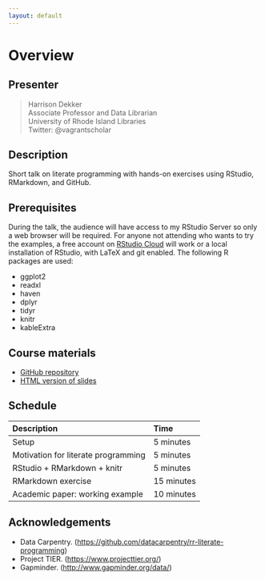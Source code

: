 ```yaml
---
layout: default
---
```

# Overview
## Presenter
> Harrison Dekker   
Associate Professor and Data Librarian  
University of Rhode Island Libraries  
Twitter: @vagrantscholar

## Description
Short talk on literate programming with hands-on exercises using RStudio, RMarkdown, and GitHub.

## Prerequisites
During the talk, the audience will have access to my RStudio Server so only a web browser will be required. For anyone not attending who wants to try the examples, a free account on [RStudio Cloud](https://rstudio.cloud) will work or a local installation of RStudio, with LaTeX and git enabled. The following R packages are used:
* ggplot2
* readxl
* haven
* dplyr
* tidyr
* knitr
* kableExtra

## Course materials
* [GitHub repository](https://github.com/hdekk/escience2018)
* [HTML version of slides]()

## Schedule

| Description                         | Time         |
|:------------------------------------|:-------------|
| Setup                               | 5 minutes    |
| Motivation for literate programming | 5 minutes    |
| RStudio + RMarkdown + knitr         | 5 minutes    |
| RMarkdown exercise                  | 15 minutes   |
| Academic paper: working example     | 10 minutes   |

## Acknowledgements
* Data Carpentry. (https://github.com/datacarpentry/rr-literate-programming)  
* Project TIER. (https://www.projecttier.org/)
* Gapminder. (http://www.gapminder.org/data/)



